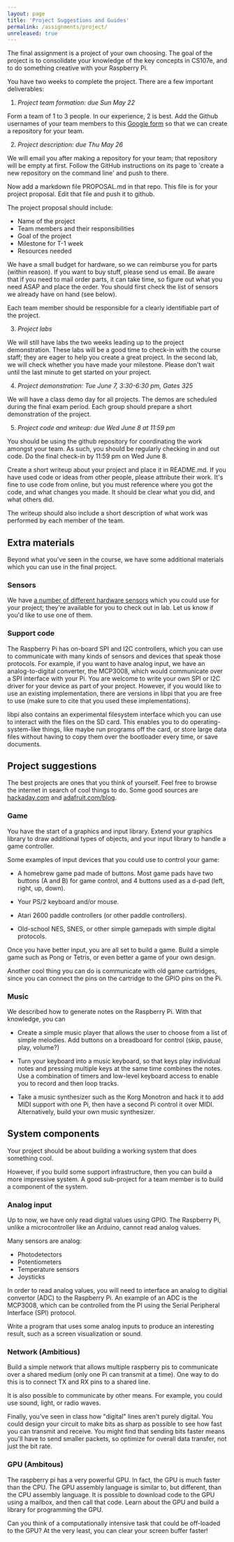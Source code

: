 ```yaml
---
layout: page
title: 'Project Suggestions and Guides'
permalink: /assignments/project/
unreleased: true
---
```


The final assignment is a project of your own choosing. 
The goal of the project is to consolidate 
your knowledge of the key concepts in CS107e,
and to do something creative with your Raspberry Pi.

You have two weeks to complete the project. 
There are a few important deliverables:

1. *Project team formation: due Sun May 22*

  Form a team of 1 to 3 people. In our experience, 2 is best.
  Add the Github usernames of your team members to this 
  [Google form](http://goo.gl/forms/sGdJ1dirG1dm9GRb2) so that we can 
  create a repository for your team.

2. *Project description: due Thu May 26*

  We will email you after making a repository for your team; that
  repository will be empty at first. Follow the GitHub instructions on
  its page to 'create a new repository on the command line' and push
  to there.

  Now add a markdown file PROPOSAL.md in that repo.
  This file is for your project proposal.
  Edit that file and push it to github.

  The project proposal should include:

  - Name of the project
  - Team members and their responsibilities
  - Goal of the project
  - Milestone for T-1 week
  - Resources needed

  We have a small budget for hardware, 
  so we can reimburse you for parts (within reason).
  If you want to buy stuff,
  please send us email.
  Be aware that if you need to mail order parts, it can take time,
  so figure out what you need ASAP and place the order.
  You should first check the list of sensors we already have 
  on hand (see below).

  Each team member should be responsible for a clearly
  identifiable part of the project.

3. *Project labs*

  We will still have labs the two weeks leading up to the
  project demonstration.
  These labs will be a good time to check-in with the
  course staff; they are eager to help you create a great project.
  In the second lab, we will check whether you have made
  your milestone.
  Please don't wait until the last minute to get started on your project.

4. *Project demonstration: Tue June 7, 3:30-6:30 pm, Gates 325*

  We will have a class demo day for all projects.
  The demos are scheduled during the final exam period.
  Each group should prepare a short demonstration of the project.

5. *Project code and writeup: due Wed June 8 at 11:59 pm*

  You should be using the github repository for coordinating the
  work amongst your team.
  As such, you should be regularly checking in and out code.
  Do the final check-in by 11:59 pm on Wed June 8.

  Create a short writeup about your project
  and place it in README.md.
  If you have used code or ideas from other people,
  please attribute their work.
  It's fine to use code from online,
  but you must reference where you got the code,
  and what changes you made.
  It should be clear what you did, and what others did.

  The writeup should also include a short description of what
  work was performed by each member of the team.

## Extra materials

Beyond what you've seen in the course, we have some additional
materials which you can use in the final project.

### Sensors

We have
[a number of different hardware sensors](sensors)
which you could use for your project; they're available for you to
check out in lab. Let us know if you'd like to use one of them.

### Support code

The Raspberry Pi has on-board SPI and I2C controllers, which you can use to
communicate with many kinds of sensors and devices that speak those protocols.
For example, if you want to have analog input, we have an analog-to-digital
converter, the MCP3008, which would communicate over a SPI interface with your Pi.
You are welcome to write your own SPI or I2C driver for your device as part of your
project. However, if 
you would like to use an existing implementation, there are versions in libpi that 
you are free to use (make sure to cite that you used these implementations).

libpi also contains an experimental filesystem interface
which you can use to interact with the files on the SD card. This enables you to
do operating-system-like things, like maybe run programs off the card,
or store large data files without having to copy them over the
bootloader every time, or save documents.

## Project suggestions

The best projects are ones that you think of yourself.
Feel free to browse the internet in search of cool things to do.
Some good sources are [hackaday.com](http://hackaday.com) and 
[adafruit.com/blog](https://blog.adafruit.com).

### Game

You have the start of a graphics and input library.
Extend your graphics library to draw additional types of objects,
and your input library to handle a game controller.

Some examples of input devices that you could use to control your game:

- A homebrew game pad made of buttons. Most game pads have
two buttons (A and B) for game control,
and 4 buttons used as a d-pad (left, right, up, down).

- Your PS/2 keyboard and/or mouse.

- Atari 2600 paddle controllers (or other paddle controllers).

- Old-school NES, SNES, or other simple gamepads with simple digital protocols.

Once you have better input, you are all set to build a game.
Build a simple game such as Pong or Tetris,
or even better a game of your own design.

Another cool thing you can do is communicate with old game cartridges, since you
can connect the pins on the cartridge to the GPIO pins on the Pi.

### Music

We described how to generate notes on the Raspberry Pi.
With that knowledge, you can 

- Create a simple music player that allows the user 
to choose from a list of simple melodies.
Add buttons on a breadboard for control (skip, pause, play, volume?)

- Turn your keyboard into a music keyboard,
so that keys play individual notes and pressing multiple keys 
at the same time combines the notes.
Use a combination of timers and low-level keyboard access 
to enable you to record and then loop tracks.

- Take a music synthesizer such as the Korg Monotron 
and hack it to add MIDI support with one Pi,
then have a second Pi control it over MIDI.
Alternatively, build your own music synthesizer.

## System components

Your project should be about building a working system that does something cool.

However, if you build some support infrastructure,
then you can build a more impressive system.
A good sub-project for a team member
is to build a component of the system.

### Analog input

Up to now, we have only read digital values using GPIO.
The Raspberry Pi, unlike a microcontroller like an Arduino,
cannot read analog values.

Many sensors are analog:
  - Photodetectors
  - Potentiometers
  - Temperature sensors
  - Joysticks

In order to read analog values, you will need to interface an analog
to digitial convertor (ADC) to the Raspberry Pi.  An example of an ADC
is the MCP3008, which can be controlled from the PI using the Serial
Peripheral Interface (SPI) protocol.

Write a program that uses some
analog inputs to produce an interesting result, such as a screen
visualization or sound.

### Network (Ambitious)

Build a simple network that allows multiple raspberry pis to communicate
over a shared medium (only one Pi can transmit at a time).
One way to do this is to connect TX and RX pins to a
shared line.

It is also possible to communicate by other means.
For example, you could use sound, light, or radio waves.

Finally, you've seen in class how "digital" lines aren't purely digital.
You could design your circuit to make bits as sharp as possible to see how
fast you can transmit and receive. You might find that sending bits faster
means you'll have to send smaller packets, so optimize for overall data
transfer, not just the bit rate.

### GPU (Ambitous)

The raspberry pi has a very powerful GPU.
In fact, the GPU is much faster than the CPU.
The GPU assembly language is similar to,
but different,
than the CPU assembly language.
It is possible to download code to the GPU using a mailbox,
and then call that code.
Learn about the GPU and build a library for programming the GPU.

Can you think of a computationally intensive task 
that could be off-loaded to the GPU? At the very least, you can clear your
screen buffer faster!
